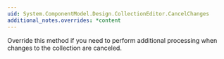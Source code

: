 ```yaml
---
uid: System.ComponentModel.Design.CollectionEditor.CancelChanges
additional_notes.overrides: *content
---
```


<p>Override this method if you need to perform additional processing when changes to the collection are canceled.</p>


